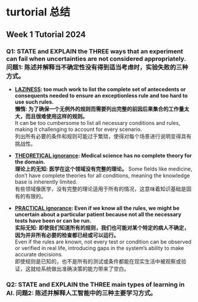 # turtorial 总结

## Week 1 Tutorial 2024

### Q1: STATE and EXPLAIN the THREE ways that an experiment can fail when uncertainties are not considered appropriately.  问题1: 陈述并解释当不确定性没有得到适当考虑时，实验失败的三种方式。

- **<u>LAZINESS</u>: too much work to list the complete set of antecedents or consequents needed to ensure an exceptionless rule and too hard to use such rules.  
  懒惰: 为了确保一个无例外的规则而需要列出完整的前因后果集合的工作量太大，而且很难使用这样的规则。**   
  It can be too cumbersome to list all necessary conditions and rules, making it challenging to account for every scenario.   
  列出所有必要的条件和规则可能过于繁琐，使得对每个场景进行说明变得具有挑战性。  

- **<u>THEORETICAL ignorance</u>: Medical science has no complete theory for the domain.   
  理论上的无知: 医学在这个领域没有完整的理论。** 
  Some fields like medicine, don’t have complete theories for all conditions, meaning the knowledge base is inherently limited.   
  有些领域像医学，没有完整的理论适用于所有的情况，这意味着知识基础是固有的有限的。  

- **<u>PRACTICAL ignorance</u>: Even if we know all the rules, we might be uncertain about a particular patient because not all the necessary tests have been or can be run.   
  实际无知: 即使我们知道所有的规则，我们也可能对某个特定的病人不确定，因为并非所有必要的检查都已经或可以运行。**   
  Even if the rules are known, not every test or condition can be observed or verified in real life, introducing gaps in the system’s ability to make accurate decisions.  
  即使规则是已知的，也不是所有的测试或条件都能在现实生活中被观察或验证，这就给系统做出准确决策的能力带来了空白。  

### Q2: STATE and EXPLAIN the THREE main types of learning in AI. 问题2: 陈述并解释人工智能中的三种主要学习方式。


